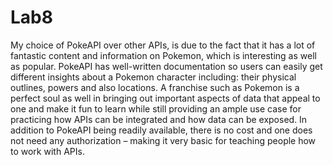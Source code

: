 # Lab8
 My choice of PokeAPI over other APIs, is due to the fact that it has a lot of fantastic content and information on Pokemon, which is interesting as well as popular. PokeAPI has well-written documentation so users can easily get different insights about a Pokemon character including: their physical outlines, powers and also locations. A franchise such as Pokemon is a perfect soul as well in bringing out important aspects of data that appeal to one and make it fun to learn while still providing an ample use case for practicing how APIs can be integrated and how data can be exposed. In addition to PokeAPI being readily available, there is no cost and one does not need any authorization – making it very basic for teaching people how to work with APIs.
